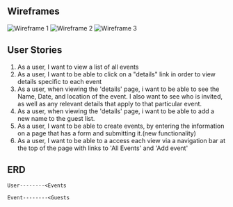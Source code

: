 ## Wireframes

![Wireframe 1](https://i.imgur.com/0P1VEDe.jpg)
![Wireframe 2](https://i.imgur.com/TKNTo63.jpg)
![Wireframe 3](https://i.imgur.com/WUQGfWP.jpg)

## User Stories

1. As a user, I want to view a list of all events
2. As a user, I want to be able to click on a "details" link in order to view details specific to each event
3. As a user, when viewing the 'details' page, i want to be able to see the Name, Date, and location of the event. I also want to see who is invited, as well as any relevant details that apply to that particular event.
4. As a user, when viewing the 'details' page, i want to be able to add a new name to the guest list.
5. As a user, I want to be able to create events, by entering the information on a page that has a form and submitting it.(new functionality)
6. As a user, I want to be able to a access each view via a navigation bar at the top of the page with links to 'All Events' and 'Add event'

## ERD

    User--------<Events

    Event--------<Guests

